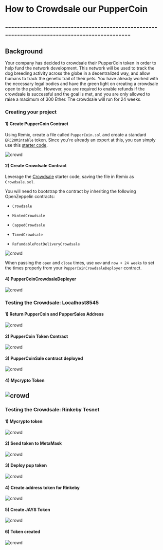#   How to Crowdsale our PupperCoin
## ---------------------------------------------------------------------------------------------

## Background

Your company has decided to crowdsale their PupperCoin token in order to help fund the network development.
This network will be used to track the dog breeding activity across the globe in a decentralized way, and allow humans to track the genetic trail of their pets. You have already worked with the necessary legal bodies and have the green light on creating a crowdsale open to the public. However, you are required to enable refunds if the crowdsale is successful and the goal is met, and you are only allowed to raise a maximum of 300 Ether. The crowdsale will run for 24 weeks.



### Creating your project
#### 1) Create PupperCoin Contract
Using Remix, create a file called `PupperCoin.sol` and create a standard `ERC20Mintable` token. Since you're already an expert at this, you can simply use this [starter code](../Starter-Code/PupperCoin.sol).

![crowd](Images/01_PupperCompile.png)


#### 2) Create Crowdsale Contract

Leverage the [Crowdsale](../Starter-Code/Crowdsale.sol) starter code, saving the file in Remix as `Crowdsale.sol`.

You will need to bootstrap the contract by inheriting the following OpenZeppelin contracts:

* `Crowdsale`

* `MintedCrowdsale`

* `CappedCrowdsale`

* `TimedCrowdsale`

* `RefundablePostDeliveryCrowdsale`

![crowd](Images/02_Crowdsale.png)


When passing the `open` and `close` times, use `now` and `now + 24 weeks` to set the times properly from your `PupperCoinCrowdsaleDeployer` contract.

#### 4) PupperCoinCrowdsaleDeployer
![crowd](Images/03_pupperDeployed.png)

### Testing the Crowdsale: Localhost8545


#### 1) Return PupperCoin and PupperSales Address
![crowd](Images/04_pupperTokenaddress.png)

#### 2) PupperCoin Token Contract
![crowd](Images/05_pupperTokensupply.png)

#### 3) PupperCoinSale contract deployed
![crowd](Images/06_pupperTokenSale.png)

#### 4) Mycrypto Token
![crowd](Images/09_pupper_mycrp.png)
-----------------------

### Testing the Crowdsale: Rinkeby Tesnet

#### 1) Mycrypto token
![crowd](Images/06_pupperTokenSale.png)

#### 2)  Send token to MetaMask 
![crowd](Images/01_RinMetamask.png)

#### 3) Deploy pup token
![crowd](Images/02_Rin_Address.png)

#### 4) Create address token for Rinkeby

![crowd](Images/03_Rin_coinsale.png)

#### 5) Create JAYS Token

![crowd](Images/07_metamaskToken.png)

#### 6) Token created

![crowd](Images/09_RinMetamask.png)
